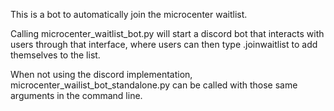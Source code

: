 This is a bot to automatically join the microcenter waitlist.

Calling microcenter_waitlist_bot.py will start a discord bot that interacts with users through that interface,
where users can then type .joinwaitlist <first name> <last name> <phone number> to add themselves to the list.

When not using the discord implementation, microcenter_wailist_bot_standalone.py can be called with those same arguments in the command line.